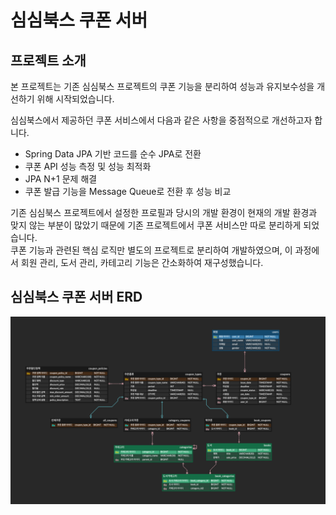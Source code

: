# 심심북스 쿠폰 서버

## 프로젝트 소개
본 프로젝트는 기존 심심북스 프로젝트의 쿠폰 기능을 분리하여 성능과 유지보수성을 개선하기 위해 시작되었습니다.

심심북스에서 제공하던 쿠폰 서비스에서 다음과 같은 사항을 중점적으로 개선하고자 합니다.
- Spring Data JPA 기반 코드를 순수 JPA로 전환
- 쿠폰 API 성능 측정 및 성능 최적화
- JPA N+1 문제 해결
- 쿠폰 발급 기능을 Message Queue로 전환 후 성능 비교


기존 심심북스 프로젝트에서 설정한 프로필과 당시의 개발 환경이 현재의 개발 환경과 맞지 않는 부분이 많았기 때문에 기존 프로젝트에서 쿠폰 서비스만 따로 분리하게 되었습니다.  
쿠폰 기능과 관련된 핵심 로직만 별도의 프로젝트로 분리하여 개발하였으며, 이 과정에서 회원 관리, 도서 관리, 카테고리 기능은 간소화하여 재구성했습니다.

## 심심북스 쿠폰 서버 ERD

![img.png](img.png)
